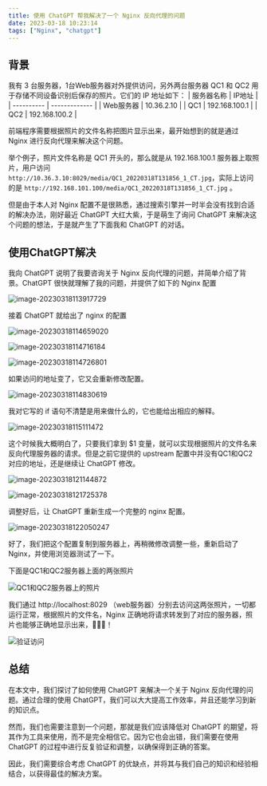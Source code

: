 ```yaml
---
title: 使用 ChatGPT 帮我解决了一个 Nginx 反向代理的问题
date: 2023-03-18 10:23:14
tags: ["Nginx", "chatgpt"]
---
```


## 背景

我有 3 台服务器，1台Web服务器对外提供访问，另外两台服务器 QC1 和 QC2 用于存储不同设备识别后保存的照片。它们的 IP 地址如下：
| 服务器名称 | IP地址        |
| ---------- | ------------- |
| Web服务器  | 10.36.2.10    |
| QC1        | 192.168.100.1 |
| QC2        | 192.168.100.2 |

前端程序需要根据照片的文件名称把图片显示出来，最开始想到的就是通过 Nginx 进行反向代理来解决这个问题。

举个例子，照片文件名称是 QC1 开头的，那么就是从 192.168.100.1 服务器上取照片，用户访问 `http://10.36.3.10:8029/media/QC1_20220318T131856_1_CT.jpg`，实际上访问的是 `http://192.168.101.100/media/QC1_20220318T131856_1_CT.jpg` 。


但是由于本人对 Nginx 配置不是很熟悉，通过搜索引擎并一时半会没有找到合适的解决办法，刚好最近 ChatGPT 大红大紫，于是萌生了询问 ChatGPT 来解决这个问题的想法，于是就产生了下面我和 ChatGPT 的对话。

## 使用ChatGPT解决

我向 ChatGPT 说明了我要咨询关于 Nginx 反向代理的问题，并简单介绍了背景。ChatGPT 很快就理解了我的问题，并提供了如下的 Nginx 配置

![image-20230318113917729](https://static.aalmix.com/202303181318732.png)

接着 ChatGPT 就给出了 nginx 的配置

![image-20230318114659020](https://static.aalmix.com/202303181318673.png)

![image-20230318114716184](https://static.aalmix.com/202303181318441.png)

![image-20230318114726801](https://static.aalmix.com/202303181318954.png)

如果访问的地址变了，它又会重新修改配置。

![image-20230318114830619](https://static.aalmix.com/202303181318368.png)

我对它写的 if 语句不清楚是用来做什么的，它也能给出相应的解释。

![image-20230318115111472](https://static.aalmix.com/202303181318796.png)

这个时候我大概明白了，只要我们拿到 $1 变量，就可以实现根据照片的文件名来反向代理服务器的请求。但是之前它提供的 upstream 配置中并没有QC1和QC2对应的地址，还是继续让 ChatGPT 修改。

![image-20230318121144872](https://static.aalmix.com/202303181318297.png)



![image-20230318121725378](https://static.aalmix.com/202303181318352.png)

调整好后，让 ChatGPT 重新生成一个完整的 nginx 配置。

![image-20230318122050247](https://static.aalmix.com/202303181318515.png)

好了，我们把这个配置复制到服务器上，再稍微修改调整一些，重新启动了 Nginx，并使用浏览器测试了一下。

下面是QC1和QC2服务器上面的两张照片

![QC1和QC2服务器上的照片](https://static.aalmix.com/202303181319176.png)

我们通过 http://localhost:8029 （web服务器）分别去访问这两张照片，一切都运行正常，根据照片的文件名，Nginx 正确地将请求转发到了对应的服务器，照片也能够正确地显示出来，🎉🎉🎉！

![验证访问](https://static.aalmix.com/202303181319596.png)



## 总结

在本文中，我们探讨了如何使用 ChatGPT 来解决一个关于 Nginx 反向代理的问题。通过合理的使用 ChatGPT，我们可以大大提高工作效率，并且还能学习到新的知识点。

然而，我们也需要注意到一个问题，那就是我们应该降低对 ChatGPT 的期望，将其作为工具来使用，而不是完全相信它。因为它也会出错，我们需要在使用 ChatGPT 的过程中进行反复验证和调整，以确保得到正确的答案。

因此，我们需要综合考虑 ChatGPT 的优缺点，并将其与我们自己的知识和经验相结合，以获得最佳的解决方案。
